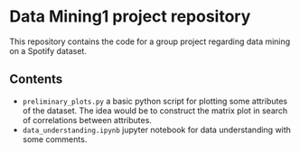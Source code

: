 # Data Mining1 project repository
This repository contains the code for a group project regarding data mining on a Spotify dataset. 

## Contents
- `preliminary_plots.py` a basic python script for plotting some attributes of the dataset. The idea would be to construct the matrix plot in search of correlations between attributes.
- `data_understanding.ipynb` jupyter notebook for data understanding with some comments.
